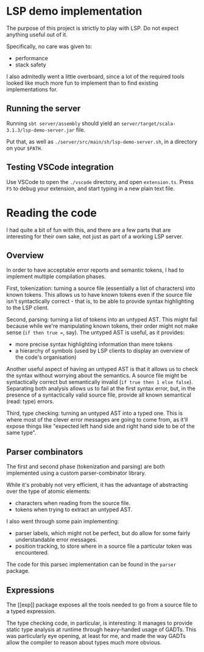 # LSP demo implementation

The purpose of this project is strictly to play with LSP. Do not expect anything useful out of it.

Specifically, no care was given to:
- performance
- stack safety

I also admitedly went a little overboard, since a lot of the required tools looked like much more fun to implement
than to find existing implementations for.

## Running the server

Running `sbt server/assembly` should yield an `server/target/scala-3.1.3/lsp-demo-server.jar` file.

Put that, as well as `./server/src/main/sh/lsp-demo-server.sh`, in a directory on your `$PATH`.

## Testing VSCode integration

Use VSCode to open the `./vscode` directory, and open `extension.ts`. Press `F5` to debug your extension, and start
typing in a new plain text file.

# Reading the code

I had quite a bit of fun with this, and there are a few parts that are interesting for their own sake, not just as part
of a working LSP server.

## Overview

In order to have acceptable error reports and semantic tokens, I had to implement multiple compilation phases.

First, tokenization: turning a source file (essentially a list of characters) into known tokens. This allows us to have
known tokens even if the source file isn't syntactically correct - that is, to be able to provide syntax highlighting
to the LSP client.

Second, parsing: turning a list of tokens into an untyped AST. This might fail because while we're manipulating known
tokens, their order might not make sense (`if then true =`, say). The untyped AST is useful, as it provides:
- more precise syntax highlighting information than mere tokens
- a hierarchy of symbols (used by LSP clients to display an overview of the code's organisation)

Another useful aspect of having an untyped AST is that it allows us to check the syntax without worrying about the
semantics. A source file might be syntactically correct but semantically invalid (`if true then 1 else false`).
Separating both analysis allows us to fail at the first syntax error, but, in the presence of a syntactically valid
source file, provide all known semantical (read: type) errors.

Third, type checking: turning an untyped AST into a typed one. This is where most of the clever error messages are going
to come from, as it'll expose things like "expected left hand side and right hand side to be of the same type".

## Parser combinators

The first and second phase (tokenization and parsing) are both implemented using a custom parser-combinator library.

While it's probably not very efficient, it has the advantage of abstracting over the type of atomic elements:
- characters when reading from the source file.
- tokens when trying to extract an untyped AST.

I also went through some pain implementing:
- parser labels, which might not be perfect, but do allow for some fairly understandable error messages.
- position tracking, to store where in a source file a particular token was encountered.

The code for this parsec implementation can be found in the `parser` package.

## Expressions

The [[exp]] package exposes all the tools needed to go from a source file to a typed expression.

The type checking code, in particular, is interesting: it manages to provide static type analysis at runtime through
heavy-handed usage of GADTs. This was particularly eye opening, at least for me, and made the way GADTs allow the
compiler to reason about types much more obvious.